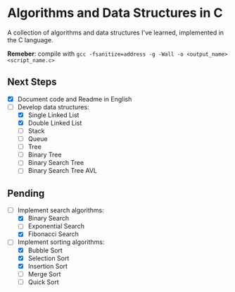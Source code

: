 # Algorithms and Data Structures in C

A collection of algorithms and data structures I've learned, implemented in the C language.

**Remeber**: compile with `gcc -fsanitize=address -g -Wall -o <output_name> <script_name.c>` 

## Next Steps
- [X] Document code and Readme in English
- [ ] Develop data structures:
  - [X] Single Linked List
  - [X] Double Linked List
  - [ ] Stack
  - [ ] Queue
  - [ ] Tree
  - [ ] Binary Tree
  - [ ] Binary Search Tree
  - [ ] Binary Search Tree AVL

## Pending

- [ ] Implement search algorithms:
  - [X] Binary Search
  - [ ] Exponential Search
  - [X] Fibonacci Search
- [ ] Implement sorting algorithms:
  - [X] Bubble Sort
  - [X] Selection Sort
  - [X] Insertion Sort
  - [ ] Merge Sort
  - [ ] Quick Sort